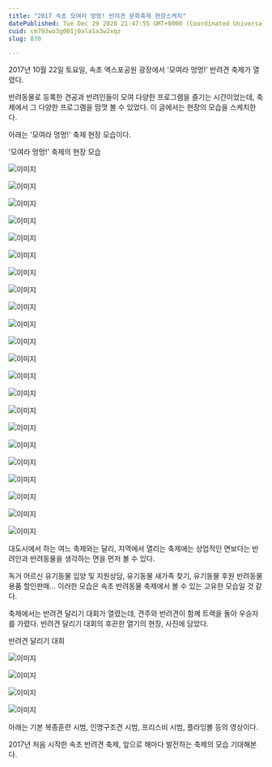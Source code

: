 ```yaml
---
title: "2017 속초 모여라 멍멍! 반려견 문화축제 현장스케치"
datePublished: Tue Dec 29 2020 21:47:55 GMT+0000 (Coordinated Universal Time)
cuid: cm703wo3g001j0ala1a3w2xqz
slug: 870

---
```



2017년 10월 22일 토요일, 속초 엑스포공원 광장에서 '모여라 멍멍!' 반려견 축제가 열렸다.

반려동물로 등록한 견공과 반려인들이 모여 다양한 프로그램을 즐기는 시간이었는데, 축제에서 그 다양한 프로그램을 맘껏 볼 수 있었다. 이 글에서는 현장의 모습을 스케치한다.

아래는 '모여라 멍멍!' 축제 현장 모습이다.

'모여라 멍멍!' 축제의 현장 모습

![이미지](https://cdn.hashnode.com/res/hashnode/image/upload/v1739255580795/27103182-4825-4264-bfe3-9c8ccd11df16.jpeg)

![이미지](https://cdn.hashnode.com/res/hashnode/image/upload/v1739255583285/5a1aa4b6-a1cc-417e-85c2-7a4844b40d64.jpeg)

![이미지](https://cdn.hashnode.com/res/hashnode/image/upload/v1739255585718/6e883ee5-7ccd-4059-8b4f-868a4a7b382d.jpeg)

![이미지](https://cdn.hashnode.com/res/hashnode/image/upload/v1739255588280/bafab5b9-d954-44dc-b574-1c1ef8d47705.jpeg)

![이미지](https://cdn.hashnode.com/res/hashnode/image/upload/v1739255591465/739aeeb9-dc1a-4615-b8ad-89360dc5092f.jpeg)

![이미지](https://cdn.hashnode.com/res/hashnode/image/upload/v1739255594138/cd17ec3d-4c71-4a9d-b869-74e98b1f5a8a.jpeg)

![이미지](https://cdn.hashnode.com/res/hashnode/image/upload/v1739255597289/37a36860-27dc-4191-a9e1-3d65d2dc08b2.jpeg)

![이미지](https://cdn.hashnode.com/res/hashnode/image/upload/v1739255599808/1ffad78f-4127-4625-a777-94fe2646d72e.jpeg)

![이미지](https://cdn.hashnode.com/res/hashnode/image/upload/v1739255602428/8950e91f-f71c-4422-9567-f20310f40108.jpeg)

![이미지](https://cdn.hashnode.com/res/hashnode/image/upload/v1739255604840/673a859b-1a7e-42da-a7f3-86fbe9a4dacc.jpeg)

![이미지](https://cdn.hashnode.com/res/hashnode/image/upload/v1739255607601/f581ac77-eb4c-4faa-9d47-e8ded2eb2bd9.jpeg)

![이미지](https://cdn.hashnode.com/res/hashnode/image/upload/v1739255610071/cac68ec4-183b-4f63-bd93-a9076ce1382a.jpeg)

![이미지](https://cdn.hashnode.com/res/hashnode/image/upload/v1739255612753/91fce50e-2940-4143-b3f3-cb6509adb110.jpeg)

![이미지](https://cdn.hashnode.com/res/hashnode/image/upload/v1739255615408/048d69a4-c6ac-474a-9a5e-651e1bc1bddd.jpeg)

![이미지](https://cdn.hashnode.com/res/hashnode/image/upload/v1739255618058/3bd1d049-38e9-426e-af61-a952311d193a.jpeg)

![이미지](https://cdn.hashnode.com/res/hashnode/image/upload/v1739255621461/ea695526-42e0-4979-8ed6-469333ae6960.jpeg)

![이미지](https://cdn.hashnode.com/res/hashnode/image/upload/v1739255624020/dce49b3d-f86d-4352-b5f4-04f448a02d3b.jpeg)

![이미지](https://cdn.hashnode.com/res/hashnode/image/upload/v1739255626427/b5be36d7-9263-4e26-b1a1-e1c935fbfe2c.jpeg)

![이미지](https://cdn.hashnode.com/res/hashnode/image/upload/v1739255628829/4d2d75ab-3dd6-46a2-adb4-1c6290462712.jpeg)

![이미지](https://cdn.hashnode.com/res/hashnode/image/upload/v1739255631492/171b262a-ce1b-43b7-b9a1-b1ceb071bbe5.jpeg)

![이미지](https://cdn.hashnode.com/res/hashnode/image/upload/v1739255633790/68c262eb-33e8-47ac-ba05-1d718fd91470.jpeg)

![이미지](https://cdn.hashnode.com/res/hashnode/image/upload/v1739255636550/84efb45a-3964-4da8-b575-2a52eb18493a.jpeg)

대도시에서 하는 여느 축제와는 달리, 지역에서 열리는 축제에는 상업적인 면보다는 반려인과 반려동물을 생각하는 면을 먼저 볼 수 있다.

독거 어르신 유기동물 입양 및 지원상담, 유기동물 새가족 찾기, 유기동물 후원 반려동물 용품 할인판매... 이러한 모습은 속초 반려동물 축제에서 볼 수 있는 고유한 모습일 것 같다.

축제에서는 반려견 달리기 대회가 열렸는데, 견주와 반려견이 함께 트랙을 돌아 우승자를 가렸다. 반려견 달리기 대회의 후끈한 열기의 현장, 사진에 담았다.

반려견 달리기 대회

![이미지](https://cdn.hashnode.com/res/hashnode/image/upload/v1739255638778/ebe7ad34-ab24-43e0-962a-7812b9c42975.jpeg)

![이미지](https://cdn.hashnode.com/res/hashnode/image/upload/v1739255641145/da72edd3-367e-4fa7-a0f3-c19969585168.jpeg)

![이미지](https://cdn.hashnode.com/res/hashnode/image/upload/v1739255644504/39131623-9701-4043-b99e-67e2b54624ed.jpeg)

![이미지](https://cdn.hashnode.com/res/hashnode/image/upload/v1739255646877/b1bc364d-ee0c-42d3-9dc0-03f53b7b119e.png)

아래는 기본 복종훈련 시범, 인명구조견 시범, 프리스비 시범, 플라잉볼 등의 영상이다.

2017년 처음 시작한 속초 반려견 축제, 앞으로 해마다 발전하는 축제의 모습 기대해본다.